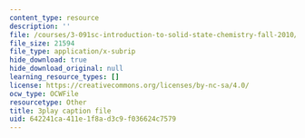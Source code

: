 ```yaml
---
content_type: resource
description: ''
file: /courses/3-091sc-introduction-to-solid-state-chemistry-fall-2010/642241ca411e1f8ad3c9f036624c7579_vJChxpbx_Oo.srt
file_size: 21594
file_type: application/x-subrip
hide_download: true
hide_download_original: null
learning_resource_types: []
license: https://creativecommons.org/licenses/by-nc-sa/4.0/
ocw_type: OCWFile
resourcetype: Other
title: 3play caption file
uid: 642241ca-411e-1f8a-d3c9-f036624c7579
---
```

